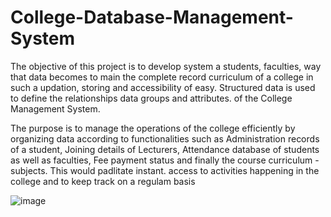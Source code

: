 # College-Database-Management-System

The objective of this project is to develop system a students, faculties, way that data becomes to main the complete record curriculum of a college in such a updation, storing and accessibility of easy. Structured data is used to define the relationships data groups and attributes. of the College Management System.

The purpose is to manage the operations of the college efficiently by organizing data according to functionalities such as Administration records of a student, Joining details of Lecturers, Attendance database of students as well as faculties, Fee payment status and finally the course curriculum - subjects. This would padlitate instant. access to activities happening in the college and to keep track on a regulam basis

![image](https://user-images.githubusercontent.com/81149667/162409503-1e642cd9-c7cc-4d48-8219-850035006e46.png)
